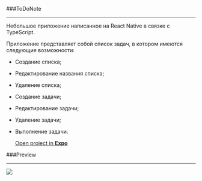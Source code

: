 ###ToDoNote
****
Небольшое приложение написанное на React Native в связке с TypeScript.

Приложение представляет собой список задач, в котором имеются следующие возможности:

- Создание списка;
- Редактирование названия списка;
- Удаление списка;
- Создание задачи;
- Редактирование задачи;
- Удаление задачи;
- Выполнение задачи.


  [Open project in **Expo**](https://expo.io/@maxim_b/projects/ToDoNote)
  
###Preview
****
![](https://i.ibb.co/pz4mMB2/Screenshot-1619771721.png)
 
